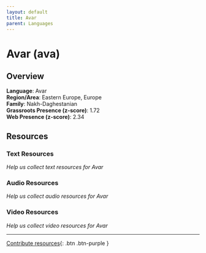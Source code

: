 ```yaml
---
layout: default
title: Avar
parent: Languages
---
```


# Avar (ava)

## Overview

**Language**: Avar  
**Region/Area**: Eastern Europe, Europe  
**Family**: Nakh-Daghestanian  
**Grassroots Presence (z-score)**: 1.72  
**Web Presence (z-score)**: 2.34  

## Resources

### Text Resources
*Help us collect text resources for Avar*

### Audio Resources
*Help us collect audio resources for Avar*

### Video Resources
*Help us collect video resources for Avar*

---

[Contribute resources](https://forms.office.com/e/1SfLJx3u1r){: .btn .btn-purple }
